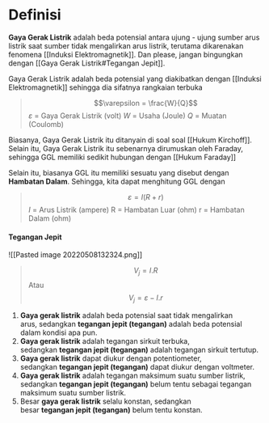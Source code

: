 # Definisi
**Gaya Gerak Listrik** adalah beda potensial antara ujung - ujung sumber arus listrik saat sumber tidak mengalirkan arus listrik, terutama dikarenakan fenomena [[Induksi Elektromagnetik]]. Dan please, jangan bingungkan dengan [[Gaya Gerak Listrik#Tegangan Jepit]].

Gaya Gerak Listrik adalah beda potensial yang diakibatkan dengan [[Induksi Elektromagnetik]] sehingga dia sifatnya rangkaian terbuka

> $$\varepsilon = \frac{W}{Q}$$
> $\varepsilon$ = Gaya Gerak Listrik (volt)
> $W$ = Usaha (Joule)
> $Q$ = Muatan (Coulomb)

Biasanya, Gaya Gerak Listrik itu ditanyain di soal soal [[Hukum Kirchoff]]. Selain itu, Gaya Gerak Listrik itu sebenarnya dirumuskan oleh Faraday, sehingga GGL memiliki sedikit hubungan dengan [[Hukum Faraday]]

Selain itu, biasanya GGL itu memiliki sesuatu yang disebut dengan **Hambatan Dalam**. Sehingga, kita dapat menghitung GGL dengan
> $$\varepsilon = I (R +r)$$
> $I$ = Arus Listrik (ampere)
> R = Hambatan Luar (ohm)
> r = Hambatan Dalam (ohm)

#### Tegangan Jepit
![[Pasted image 20220508132324.png]]

> $$V_j=I.R$$
> Atau
> $$V_{j}= \varepsilon - I.r$$

1. **Gaya gerak listrik** adalah beda potensial saat tidak mengalirkan arus, sedangkan **tegangan jepit (tegangan)** adalah beda potensial dalam kondisi apa pun.
2. **Gaya gerak listrik** adalah tegangan sirkuit terbuka, sedangkan **tegangan jepit (tegangan)** adalah tegangan sirkuit tertutup.
3.  **Gaya gerak listrik** dapat diukur dengan potentiometer, sedangkan **tegangan jepit (tegangan)** dapat diukur dengan voltmeter.
4.  **Gaya gerak listrik** adalah tegangan maksimum suatu sumber listrik, sedangkan **tegangan jepit (tegangan)** belum tentu sebagai tegangan maksimum suatu sumber listrik.
5. Besar **gaya gerak listrik** selalu konstan, sedangkan besar **tegangan jepit (tegangan)** belum tentu konstan.